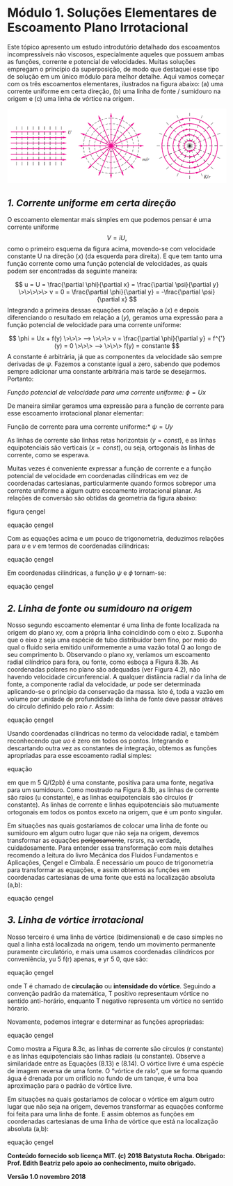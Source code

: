 # Módulo 1. Soluções Elementares de Escoamento Plano Irrotacional

Este tópico apresento um estudo introdutório detalhado dos escoamentos incompressíveis não viscosos, especialmente aqueles que possuem ambas as funções, corrente e potencial de velocidades. Muitas soluções empregam o princípio da superposição, de modo que destaquei esse tipo de solução em um único módulo para melhor detalhe. Aqui vamos começar com os três escoamentos elementares, ilustrados na figura abaixo: (a) uma corrente uniforme em certa direção, (b) uma linha de fonte / sumidouro na origem e (c) uma linha de vórtice na origem.

![Linhas de correntes elementares](Tres_Escoamento_Elementares.PNG)

## *1. Corrente uniforme em certa direção*

O escoamento elementar mais simples em que podemos pensar é uma corrente uniforme
$$
V = iU,
$$
como o primeiro esquema da figura acima, movendo-se com velocidade constante U na direção $(x)$ (da esquerda para direita). E que tem tanto uma função corrente como uma função potencial de velocidades, as quais podem ser encontradas da seguinte maneira:

$$
u = U = \frac{\partial \phi}{\partial x} = \frac{\partial \psi}{\partial y} \>\>\>\>\>
v = 0 = \frac{\partial \phi}{\partial y} = -\frac{\partial \psi}{\partial x}
$$
Integrando a primeira dessas equações com relação a $(x)$ e depois diferenciando o resultado em relação a $(y)$, geramos uma expressão para a função potencial de velocidade para uma corrente uniforme:

$$
\phi = Ux + f(y) \>\>\> --> \>\>\> v = \frac{\partial \phi}{\partial y} = f^{'}(y) = 0 \>\>\> --> \>\>\> f(y) = constante
$$
A constante é arbitrária, já que as componentes da velocidade são sempre derivadas de $\psi$. Fazemos a constante igual a zero, sabendo que podemos sempre adicionar uma constante arbitrária mais tarde se desejarmos. Portanto:

*Função potencial de velocidade para uma corrente uniforme:* 	$\phi = Ux$

De maneira similar geramos uma expressão para a função de corrente para esse escoamento irrotacional planar elementar:

Função de corrente para uma corrente uniforme:* 	$\psi = Uy$

As linhas de corrente são linhas retas horizontais $(y = const)$, e as linhas equipotenciais são verticais $(x = const)$, ou seja, ortogonais às linhas de corrente, como se esperava.

Muitas vezes é conveniente expressar a função de corrente e a função potencial de velocidade em coordenadas cilíndricas em vez de coordenadas cartesianas, particularmente quando formos sobrepor uma corrente uniforme a algum outro escoamento irrotacional planar. As relações de conversão são obtidas da geometria da figura abaixo:

figura çengel

equação çengel

Com as equações acima e um pouco de trigonometria, deduzimos relações para $u$ e $v$ em termos de coordenadas cilíndricas:

equação çengel

Em coordenadas cilíndricas, a função $\psi$ e $\phi$ tornam-se:

equação çengel

## *2. Linha de fonte ou sumidouro na origem*

Nosso segundo escoamento elementar é uma linha de fonte localizada na origem do plano xy, com a própria linha coincidindo com o eixo z. Suponha que o eixo z seja uma espécie de tubo distribuidor bem fino, por meio do qual o fluido seria emitido uniformemente a uma vazão total Q ao longo de seu comprimento b. Observando o plano xy, veríamos um escoamento radial cilíndrico para
fora, ou fonte, como esboça a Figura 8.3b. As coordenadas polares no plano são adequadas
(ver Figura 4.2), não havendo velocidade circunferencial. A qualquer distância radial *r* da linha de fonte, a componente radial da velocidade, *ur* pode ser determinada aplicando-se o princípio da conservação da massa. Isto é, toda a vazão em volume por unidade de profundidade da linha de fonte deve passar atráves do círculo definido pelo raio *r*. Assim:

equação çengel

Usando coordenadas cilíndricas no termo da velocidade radial, e também reconhecendo que *uo* é zero em todos os pontos. Integrando e descartando outra vez as constantes de integração, obtemos as funções apropriadas para esse escoamento radial simples:

equação

em que m 5 Q/(2pb) é uma constante, positiva para uma fonte, negativa para um sumidouro.
Como mostrado na Figura 8.3b, as linhas de corrente são raios (u constante),
e as linhas equipotenciais são círculos (r constante). As linhas de corrente e linhas equipotenciais são mutuamente ortogonais em todos os pontos exceto na origem, que é um ponto singular.

Em situações nas quais gostaríamos de colocar uma linha de fonte ou sumidouro em algum outro lugar que não seja na origem, devemos transformar as equações ~~perigosamente~~, rsrsrs, na verdade, cuidadosamente. Para entender essa transformação com mais detalhes recomendo a leitura do livro Mecânica dos Fluidos Fundamentos e Aplicações, Çengel e Cimbala. É necessário um pouco de trigonometria para transformar as equações, e assim obtemos as funções em coordenadas cartesianas de uma fonte que está na localização absoluta (a,b):

equação çengel

## *3. Linha de vórtice irrotacional*

Nosso terceiro é uma linha de vórtice (bidimensional) e de caso simples no qual a linha está localizada na origem, tendo um movimento permanente puramente circulatório, e mais uma usamos coordenadas cilíndricos por conveniência, yu 5 f(r) apenas, e yr 5 0, que são:

equação çengel

onde T é chamado de **circulação** ou **intensidade do vórtice**. Seguindo a convenção padrão da matemática, T positivo representaum vórtice no sentido anti-horário, enquanto T negativo representa um vórtice no sentido hórario. 

Novamente, podemos integrar e determinar as funções apropriadas:

equação çengel

Como mostra a Figura 8.3c, as linhas de corrente são círculos (r constante) e as linhas equipotenciais são linhas radiais (u constante). Observe a similaridade entre as Equações (8.13) e (8.14). O vórtice livre é uma espécie de imagem reversa de uma fonte. O “vórtice de ralo”, que
se forma quando água é drenada por um orifício no fundo de um tanque, é uma boa
aproximação para o padrão de vórtice livre.

Em situações na quais gostaríamos de colocar o vórtice em algum outro lugar que não seja na origem, devemos transformar as equações conforme foi feita para uma linha de fonte. E assim obtemos as funções em coordenadas cartesianas de uma linha de vórtice que está na localização absoluta (a,b):

equação çengel



**Conteúdo fornecido sob licença MIT. (c) 2018 Batystuta Rocha. Obrigado: Prof. Edith Beatriz pelo apoio ao conhecimento, muito obrigado.**

**Versão 1.0 novembro 2018**
